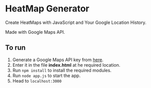 # HeatMap Generator

 Create HeatMaps with JavaScript and Your Google Location History.

 Made with Google Maps API.


## To run

1. Generate a Google Maps API key from [here](https://developers.google.com/maps/documentation/javascript/get-api-key).
2. Enter it in the file **index.html** at he required location.
3. Run `npm install` to install the required modules.
4. Run `node app.js` to start the app.
5. Head to `localhost:3000`
